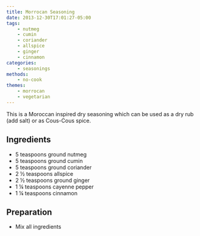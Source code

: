 ```yaml
---
title: Morrocan Seasoning
date: 2013-12-30T17:01:27-05:00
tags:
    - nutmeg
    - cumin
    - coriander
    - allspice
    - ginger
    - cinnamon
categories: 
    - seasonings
methods:
    - no-cook
themes:
    - morrocan
    - vegetarian
---
```


This is a Moroccan inspired dry seasoning which can be used as a dry rub
(add salt) or as Cous-Cous spice.

## Ingredients

-   5 teaspoons ground nutmeg
-   5 teaspoons ground cumin
-   5 teaspoons ground coriander
-   2 ½ teaspoons allspice
-   2 ½ teaspoons ground ginger
-   1 ¼ teaspoons cayenne pepper
-   1 ¼ teaspoons cinnamon

## Preparation

-   Mix all ingredients
